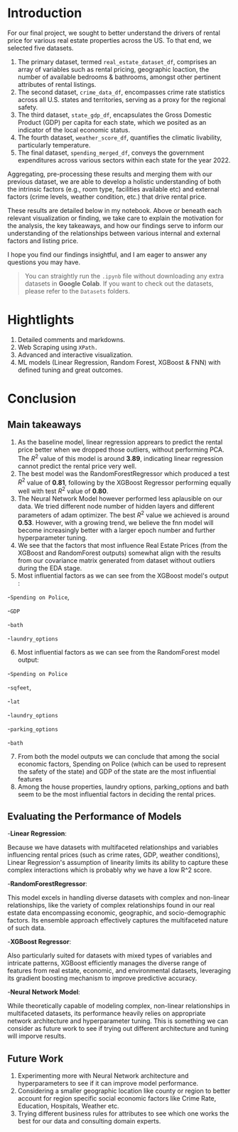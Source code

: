 # Introduction

For our final project, we sought to better understand the drivers of rental price for various real estate properties across the US. To that end, we selected five datasets.

1. The primary dataset, termed `real_estate_dataset_df`, comprises an array of variables such as rental pricing, geographic loaction, the number of available bedrooms & bathrooms, amongst other pertinent attributes of rental listings.
2. The second dataset, `crime_data_df`, encompasses crime rate statistics across all U.S. states and territories, serving as a proxy for the regional safety.
3. The third dataset, `state_gdp_df`, encapsulates the Gross Domestic Product (GDP) per capita for each state, which we posited as an indicator of the local economic status.
4. The fourth dataset, `weather_score_df`, quantifies the climatic livability, particularly temperature.
5. The final dataset, `spending_merged_df`, conveys the government expenditures across various sectors within each state for the year 2022.

Aggregating, pre-processing these results and merging them with our previous dataset, we are able to develop a holistic understanding of both the intrinsic factors (e.g., room type, facilities available etc) and external factors (crime levels, weather condition, etc.) that drive rental price.

These results are detailed below in my notebook. Above or beneath each relevant visualization or finding, we take care to explain the motivation for the analysis, the key takeaways, and how our findings serve to inform our understanding of the relationships between various internal and external factors and listing price.

I hope you find our findings insightful, and  I am eager to answer any questions you may have.

> You can straightly run the `.ipynb` file without downloading any extra datasets in **Google Colab**. If you want to check out the datasets, please refer to the `Datasets` folders.

# Hightlights

1. Detailed comments and markdowns.
2. Web Scraping using `XPath.`
3. Advanced and interactive visualization.
4. ML models (Linear Regression, Random Forest, XGBoost & FNN) with defined tuning and great outcomes.

# Conclusion

## Main takeaways

1. As the baseline model, linear regression apprears to predict the rental price better when we dropped those outliers, without performing PCA. The $R^2$ value of this model is around **3.89**, indicating linear regression cannot predict the rental price very well.
2. The best model was the RandomForestRegressor which produced a test $R^2$ value of **0.81**, following by the XGBoost Regressor performing equally well with test $R^2$ value of **0.80**.
3. The Neural Network Model however performed less aplausible on our data. We tried different node number of hidden layers and different parameters of adam optimizer. The best $R^2$ value we achieved is around **0.53**. However, with a growing trend, we believe the fnn model will become increasingly better with a larger epoch number and further hyperparameter tuning.
4. We see that the factors that most influence Real Estate Prices (from the XGBoost and RandomForest outputs) somewhat align with the results from our covariance matrix generated from dataset without outliers during the EDA stage.
5. Most influential factors as we can see from the XGBoost model's output :

-`Spending on Police`,

-`GDP`

-`bath`

-`laundry_options`

6. Most influential factors as we can see from the RandomForest model output:

-`Spending on Police`

-`sqfeet`,

-`lat`

-`laundry_options`

-`parking_options`

-`bath`

7. From both the model outputs we can conclude that among the social economic factors, Spending on Police (which can be used to represent the safety of the state) and GDP of the state are the most influential features
8. Among the house properties, laundry options, parking_options and bath seem to be the most influential factors in deciding the rental prices.

## Evaluating the Performance of Models

-**Linear Regression**:

  Because we have datasets with multifaceted relationships and variables influencing rental prices (such as crime rates, GDP, weather conditions), Linear Regression's assumption of linearity limits its ability to capture these complex interactions which is probably why we have a low R^2 score.

-**RandomForestRegressor**:

  This model excels in handling diverse datasets with complex and non-linear relationships, like the variety of complex relationships found in our real estate data encompassing economic, geographic, and socio-demographic factors. Its ensemble approach effectively captures the multifaceted nature of such data.

-**XGBoost Regressor**:

  Also particularly suited for datasets with mixed types of variables and intricate patterns, XGBoost efficiently manages the diverse range of features from real estate, economic, and environmental datasets, leveraging its gradient boosting mechanism to improve predictive accuracy.

-**Neural Network Model**:

  While theoretically capable of modeling complex, non-linear relationships in multifaceted datasets, its performance heavily relies on appropriate network architecture and hyperparameter tuning. This is something we can consider as future work to see if trying out different architecture and tuning will imporve results.

## Future Work

1. Experimenting more with Neural Network architecture and hyperparameters to see if it can improve model performance.
2. Considering a smaller geographic location like county or region to better account for region specific social economic factors like Crime Rate, Education, Hospitals, Weather etc.
3. Trying different business rules for attributes to see which one works the best for our data and consulting domain experts.

